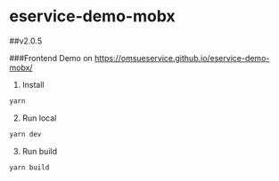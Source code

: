 # eservice-demo-mobx
##v2.0.5
  
###Frontend
Demo on https://omsueservice.github.io/eservice-demo-mobx/

1) Install
```` bash
yarn 
```` 
2) Run local
```` bash
yarn dev
````

3) Run build
```` bash
yarn build
````
